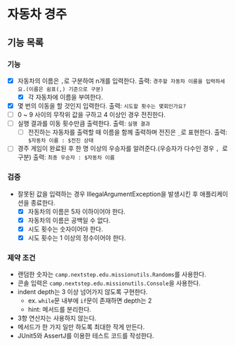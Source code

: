 # 자동차 경주

## 기능 목록

### 기능

- [x] 자동차의 이름은 `,`로 구분하여 n개를 입력한다. 출력: `경주할 자동차 이름을 입력하세요.(이름은 쉼표(,) 기준으로 구분)`
    - [x] 각 자동차에 이름을 부여한다.
- [x] 몇 번의 이동을 할 것인지 입력한다. 출력: `시도할 횟수는 몇회인가요?`
- [ ] 0 ~ 9 사이의 무작위 값을 구하고 4 이상인 경우 전진한다.
- [ ] 실행 결과를 이동 횟수만큼 출력한다. 출력: `실행 결과`
    - [ ] 전진하는 자동차를 출력할 때 이름을 함께 출력하며 전진은 `_`로 표현한다. 출력: `$자동차 이름 : $전진 상태`
- [ ] 경주 게임이 완료된 후 한 명 이상의 우승자를 알려준다.(우승자가 다수인 경우 `, `로 구분) 출력: `최종 우승자 : $자동차 이름`

### 검증

- 잘못된 값을 입력하는 경우 IllegalArgumentException을 발생시킨 후 애플리케이션을 종료한다.
    - [x] 자동차의 이름은 5자 이하이어야 한다.
    - [x] 자동차의 이름은 공백일 수 없다.
    - [x] 시도 횟수는 숫자이어야 한다.
    - [x] 시도 횟수는 1 이상의 정수이어야 한다.

### 제약 조건

- 랜덤한 숫자는 `camp.nextstep.edu.missionutils.Randoms`를 사용한다.
- 콘솔 입력은 `camp.nextstep.edu.missionutils.Console`을 사용한다.
- indent depth는 3 이상 넘어가지 않도록 구현한다.
    - ex. `while`문 내부에 `if`문이 존재하면 depth는 2
    - hint: 메서드를 분리한다.
- 3항 연산자는 사용하지 않는다.
- 메서드가 한 가지 일만 하도록 최대한 작게 만든다.
- JUnit5와 AssertJ를 이용한 테스트 코드를 작성한다.